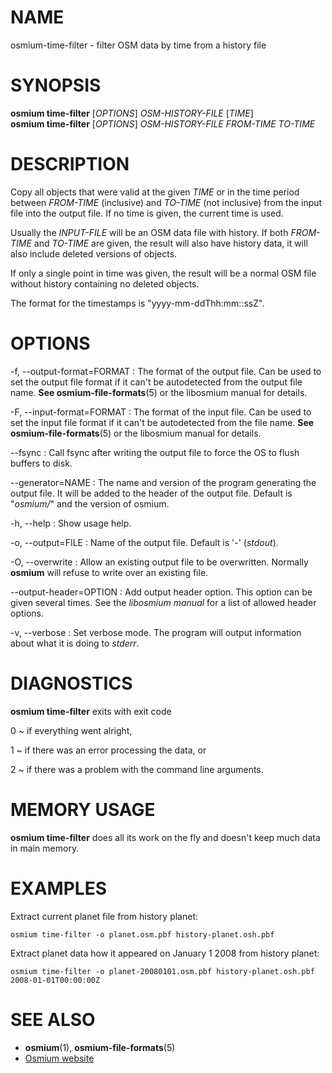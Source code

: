 
# NAME

osmium-time-filter - filter OSM data by time from a history file


# SYNOPSIS

**osmium time-filter** \[*OPTIONS*\] *OSM-HISTORY-FILE* \[*TIME*\]\
**osmium time-filter** \[*OPTIONS*\] *OSM-HISTORY-FILE* *FROM-TIME* *TO-TIME*


# DESCRIPTION

Copy all objects that were valid at the given *TIME* or in the time period
between *FROM-TIME* (inclusive) and *TO-TIME* (not inclusive) from the input
file into the output file.  If no time is given, the current time is used.

Usually the *INPUT-FILE* will be an OSM data file with history. If both *FROM-TIME*
and *TO-TIME* are given, the result will also have history data, it will also
include deleted versions of objects.

If only a single point in time was given, the result will be a normal OSM file
without history containing no deleted objects.

The format for the timestamps is "yyyy-mm-ddThh:mm::ssZ".


# OPTIONS

-f, --output-format=FORMAT
:   The format of the output file. Can be used to set the output file format
    if it can't be autodetected from the output file name.
    **See osmium-file-formats**(5) or the libosmium manual for details.

-F, --input-format=FORMAT
:   The format of the input file. Can be used to set the input file format
    if it can't be autodetected from the file name.
    **See osmium-file-formats**(5) or the libosmium manual for details.

--fsync
:   Call fsync after writing the output file to force the OS to flush buffers
    to disk.

--generator=NAME
:   The name and version of the program generating the output file. It will be
    added to the header of the output file. Default is "*osmium/*" and the version
    of osmium.

-h, --help
:   Show usage help.

-o, --output=FILE
:   Name of the output file. Default is '-' (*stdout*).

-O, --overwrite
:   Allow an existing output file to be overwritten. Normally **osmium** will
    refuse to write over an existing file.

--output-header=OPTION
:   Add output header option. This option can be given several times. See the
    *libosmium manual* for a list of allowed header options.

-v, --verbose
:   Set verbose mode. The program will output information about what it is
    doing to *stderr*.


# DIAGNOSTICS

**osmium time-filter** exits with exit code

0
  ~ if everything went alright,

1
  ~ if there was an error processing the data, or

2
  ~ if there was a problem with the command line arguments.


# MEMORY USAGE

**osmium time-filter** does all its work on the fly and doesn't keep much data
in main memory.


# EXAMPLES

Extract current planet file from history planet:

    osmium time-filter -o planet.osm.pbf history-planet.osh.pbf

Extract planet data how it appeared on January 1 2008 from history planet:

    osmium time-filter -o planet-20080101.osm.pbf history-planet.osh.pbf 2008-01-01T00:00:00Z


# SEE ALSO

* **osmium**(1), **osmium-file-formats**(5)
* [Osmium website](http://osmcode.org/osmium)

